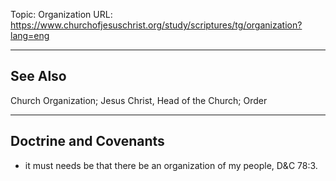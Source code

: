 Topic: Organization
URL: https://www.churchofjesuschrist.org/study/scriptures/tg/organization?lang=eng

---

## See Also

Church Organization; Jesus Christ, Head of the Church; Order

---

## Doctrine and Covenants

- it must needs be that there be an organization of my people, D&C 78:3.

